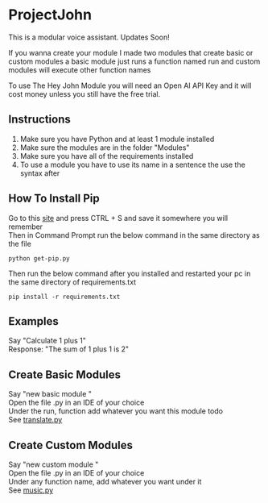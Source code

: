 # ProjectJohn
This is a modular voice assistant. Updates Soon!

If you wanna create your module I made two modules that create basic or custom modules a basic module just runs a function named run and custom modules will execute other function names

To use The Hey John Module you will need an Open AI API Key and it will cost money unless you still have the free trial.

## Instructions
1. Make sure you have Python and at least 1 module installed
2. Make sure the modules are in the folder "Modules"
3. Make sure you have all of the requirements installed
4. To use a module you have to use its name in a sentence the use the syntax after

## How To Install Pip
Go to this <a href="https://bootstrap.pypa.io/get-pip.py">site</a> and press CTRL + S and save it somewhere you will remember <br />
Then in Command Prompt run the below command in the same directory as the file 
```
python get-pip.py
```
Then run the below command after you installed and restarted your pc in the same directory of requirements.txt
```
pip install -r requirements.txt
```

## Examples
Say "Calculate 1 plus 1" <br />
Response: "The sum of 1 plus 1 is 2"

## Create Basic Modules
Say "new basic module <NAME>" <br />
Open the file <NAME>.py in an IDE of your choice <br />
Under the run, function add whatever you want this module todo <br />
See <a href="https://github.com/Turnrp/ProjectJohn/blob/main/Modules/translate.py">translate.py</a>

## Create Custom Modules
Say "new custom module <NAME>" <br />
Open the file <NAME>.py in an IDE of your choice <br />
Under any function name, add whatever you want under it <br />
See <a href="https://github.com/Turnrp/ProjectJohn/blob/main/Modules/music.py">music.py</a>
